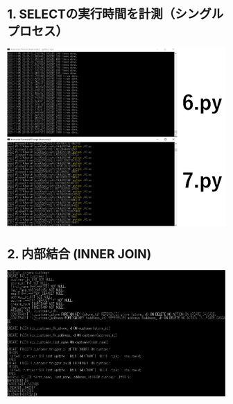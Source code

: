 # 1. SELECTの実行時間を計測（シングルプロセス）
<img src="7-6.png">

# 2. 内部結合 (INNER JOIN)
<img src="customer.png">


